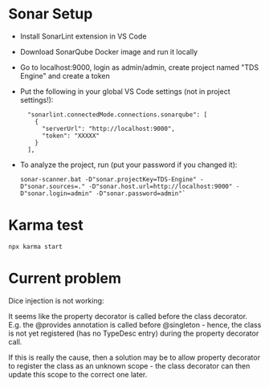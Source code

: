 
# Sonar Setup

- Install SonarLint extension in VS Code
- Download SonarQube Docker image and run it locally
- Go to localhost:9000, login as admin/admin, create project named "TDS Engine" and create a token
- Put the following in your global VS Code settings (not in project settings!):

  ```
    "sonarlint.connectedMode.connections.sonarqube": [
      {
        "serverUrl": "http://localhost:9000",
        "token": "XXXXX"
      }
    ],
  ```

- To analyze the project, run (put your password if you changed it):

  ```
  sonar-scanner.bat -D"sonar.projectKey=TDS-Engine" -D"sonar.sources=." -D"sonar.host.url=http://localhost:9000" -D"sonar.login=admin" -D"sonar.password=admin"`
  ```

# Karma test

`npx karma start`

# Current problem

Dice injection is not working:

It seems like the property decorator is called before the class decorator. E.g. the @provides annotation is called before @singleton - hence, the class is not yet registered (has no TypeDesc entry) during the property decorator call.

If this is really the cause, then a solution may be to allow property decorator to register the class as an unknown scope - the class decorator can then update this scope to the correct one later.

